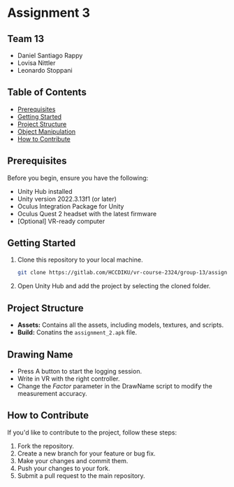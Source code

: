 # Assignment 3

## Team 13
- Daniel Santiago Rappy
- Lovisa Nittler
- Leonardo Stoppani

## Table of Contents 

- [Prerequisites](#prerequisites)
- [Getting Started](#getting-started)
- [Project Structure](#project-structure)
- [Object Manipulation](#object-manipulation)
- [How to Contribute](#how-to-contribute)


## Prerequisites 

Before you begin, ensure you have the following:

- Unity Hub installed
- Unity version 2022.3.13f1 (or later)
- Oculus Integration Package for Unity
- Oculus Quest 2 headset with the latest firmware
- [Optional] VR-ready computer

## Getting Started

1. Clone this repository to your local machine.
   ```bash
   git clone https://gitlab.com/HCCDIKU/vr-course-2324/group-13/assignment-2/
   ```

2. Open Unity Hub and add the project by selecting the cloned folder.

## Project Structure 

- **Assets:** Contains all the assets, including models, textures, and scripts.
- **Build:** Conatins the ` assignment_2.apk ` file.

## Drawing Name

- Press A button to start the logging session.
- Write in VR with the right controller.
- Change the _Factor_ parameter in the DrawName script to modify the measurement accuracy.

## How to Contribute

If you'd like to contribute to the project, follow these steps:

1. Fork the repository.
2. Create a new branch for your feature or bug fix.
3. Make your changes and commit them.
4. Push your changes to your fork.
5. Submit a pull request to the main repository.

